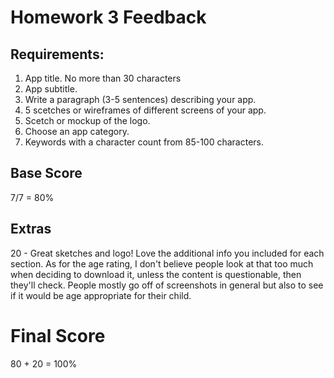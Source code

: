 # Homework 3 Feedback



## Requirements:

1. App title. No more than 30 characters
2. App subtitle.
3. Write a paragraph (3-5 sentences) describing your app.
4. 5 scetches or wireframes of different screens of your app.
5. Scetch or mockup of the logo.
6. Choose an app category.
7. Keywords with a character count from 85-100 characters.



## Base Score

7/7 = 80%



## Extras

20 - Great sketches and logo! Love the additional info you included for each section. As for the age rating, I don't believe people look at that too much when deciding to download it, unless the content is questionable, then they'll check. People mostly go off of screenshots in general but also to see if it would be age appropriate for their child.



# Final Score

80 + 20 = 100%